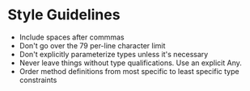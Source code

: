 # Style Guidelines

* Include spaces after commmas
* Don't go over the 79 per-line character limit
* Don't explicitly parameterize types unless it's necessary
* Never leave things without type qualifications. Use an explicit Any.
* Order method definitions from most specific to least specific type constraints
